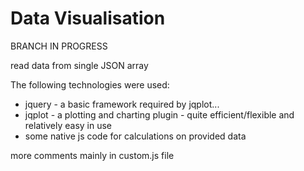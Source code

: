 # Data Visualisation

BRANCH IN PROGRESS

read data from single JSON array

The following technologies were used:

* jquery - a basic framework required by jqplot...
* jqplot - a plotting and charting plugin - quite efficient/flexible and relatively easy in use
* some native js code for calculations on provided data

more comments mainly in custom.js file